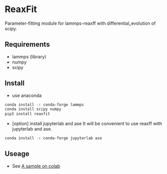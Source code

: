 # ReaxFit
Parameter-fitting module for lammps-reaxff with differential_evolution of scipy.
## Requirements
- lammps (library)
- numpy
- scipy
## Install
- use anaconda
```sh
conda install -c conda-forge lammps
conda install scipy numpy
pip3 install reaxfit
```
- [option] install jupyterlab and ase
It will be convenient to use reaxff with jupyterlab and ase.
```sh
conda install -c conda-forge jupyterlab ase
```
## Useage 
- See [A sample on colab](https://colab.research.google.com/github/ykanematsu/reaxfit/blob/main/reaxfit_sample.ipynb)
